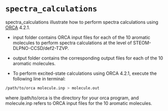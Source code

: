 # `spectra_calculations`

spectra_calculations illustrate how to perform spectra calculations using  [ORCA](https://orcaforum.kofo.mpg.de/app.php/portal) 4.2.1.

- input folder contains ORCA input files for each of the 10 aromatic molecules to perform spectra calculations at the level of STEOM-DLPNO-CCSD/def2-TZVP.
-   output folder contains the corresponding output files for  each of the 10 aromatic molecules.

- To perform excited-state calculations using ORCA 4.2.1, execute the following line in terminal:
```bash
/path/to/orca molecule.inp > molecule.out
```

where /path/to/orca is the directory for your orca program, and molecule.inp refers to ORCA input files for the 10 aromatic molecules. 
